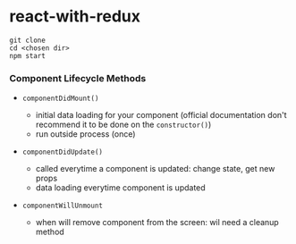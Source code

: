 # react-with-redux


```
git clone 
cd <chosen dir>
npm start
```

### Component Lifecycle Methods
* `componentDidMount()`
  - initial data loading for your component (official documentation don't recommend it to be done on the `constructor()`)
  - run outside process (once)

* `componentDidUpdate()`
  - called everytime a component is updated: change state, get new props
  - data loading everytime component is updated

* `componentWillUnmount`
  - when will remove component from the screen: wil need a cleanup method
